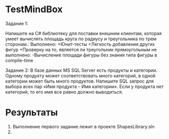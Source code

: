 # TestMindBox

Задание 1:

Напишите на C# библиотеку для поставки внешним клиентам, которая умеет вычислять площадь круга по радиусу и треугольника по трем сторонам.:
Выполнено:
+Юнит-тесты
+Легкость добавления других фигур
+Проверку на то, является ли треугольник прямоугольным
не выполнено:
-Вычисление площади фигуры без знания типа фигуры в compile-time

Задание 2:
В базе данных MS SQL Server есть продукты и категории. Одному продукту может соответствовать много категорий, в одной категории может быть много продуктов. Напишите SQL запрос для выбора всех пар «Имя продукта – Имя категории». Если у продукта нет категорий, то его имя все равно должно выводиться.

# Результаты
1. Выполнение первого задание лежит в проекте ShapesLibrary.sln
2. 

